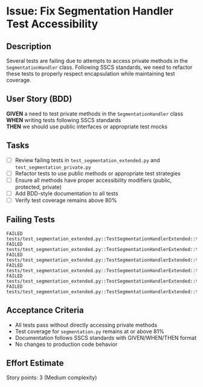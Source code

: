 # Issue: Fix Segmentation Handler Test Accessibility

## Description
Several tests are failing due to attempts to access private methods in the `SegmentationHandler` class. Following SSCS standards, we need to refactor these tests to properly respect encapsulation while maintaining test coverage.

## User Story (BDD)
**GIVEN** a need to test private methods in the `SegmentationHandler` class  
**WHEN** writing tests following SSCS standards  
**THEN** we should use public interfaces or appropriate test mocks

## Tasks
- [ ] Review failing tests in `test_segmentation_extended.py` and `test_segmentation_private.py`
- [ ] Refactor tests to use public methods or appropriate test strategies
- [ ] Ensure all methods have proper accessibility modifiers (public, protected, private)
- [ ] Add BDD-style documentation to all tests
- [ ] Verify test coverage remains above 80%

## Failing Tests
```
FAILED tests/test_segmentation_extended.py::TestSegmentationHandlerExtended::test_verify_checkpoint
FAILED tests/test_segmentation_extended.py::TestSegmentationHandlerExtended::test_download_checkpoint_patched
FAILED tests/test_segmentation_extended.py::TestSegmentationHandlerExtended::test_heuristic_segmentation
FAILED tests/test_segmentation_extended.py::TestSegmentationHandlerExtended::test_simple_edge_detection
FAILED tests/test_segmentation_extended.py::TestSegmentationHandlerExtended::test_process_sam_masks
FAILED tests/test_segmentation_extended.py::TestSegmentationHandlerExtended::test_blend_with_mask
```

## Acceptance Criteria
- All tests pass without directly accessing private methods
- Test coverage for `segmentation.py` remains at or above 81%
- Documentation follows SSCS standards with GIVEN/WHEN/THEN format
- No changes to production code behavior

## Effort Estimate
Story points: 3 (Medium complexity)
